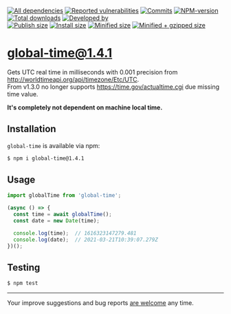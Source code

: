 [![All dependencies](https://img.shields.io/librariesio/release/npm/global-time/1.4.1?style=flat-square "All dependencies of global-time@1.4.1")](https://libraries.io/npm/global-time/1.4.1)
[![Reported vulnerabilities](https://img.shields.io/snyk/vulnerabilities/npm/global-time@1.4.1?style=flat-square "Reported vulnerabilities of global-time@1.4.1")](https://snyk.io/test/npm/global-time/1.4.1)
[![Commits](https://flat.badgen.net/github/commits/ArthurKa/global-time)](https://github.com/ArthurKa/global-time/commits/master)
[![NPM-version](https://img.shields.io/badge/npm-v1.4.1-blue.svg?style=flat-square&&logo=npm "Current NPM-version")](https://www.npmjs.com/package/global-time/v/1.4.1)
[![Total downloads](https://img.shields.io/npm/dt/global-time?style=flat-square "Total downloads for all the time")](https://npm-stat.com/charts.html?package=global-time)
[![Developed by](https://img.shields.io/badge/developed_by-ArthurKa-blueviolet.svg?style=flat-square "Have any questions? You are always welcome.")](https://github.com/ArthurKa/global-time/issues)\
[![Publish size](https://flat.badgen.net/packagephobia/publish/global-time@1.4.1?label=publish 'Publish size of global-time@1.4.1')](https://packagephobia.now.sh/result?p=global-time@1.4.1)
[![Install size](https://flat.badgen.net/packagephobia/install/global-time@1.4.1?label=install 'Install size of global-time@1.4.1')](https://packagephobia.now.sh/result?p=global-time@1.4.1)
[![Minified size](https://img.shields.io/bundlephobia/min/global-time@1.4.1?style=flat-square&label=minified "Minified size of global-time@1.4.1")](https://bundlephobia.com/result?p=global-time@1.4.1)
[![Minified + gzipped size](https://img.shields.io/bundlephobia/minzip/global-time@1.4.1?style=flat-square&label=minzipped "Minified + gzipped size of global-time@1.4.1")](https://bundlephobia.com/result?p=global-time@1.4.1)

# global-time@1.4.1

Gets UTC real time in milliseconds with 0.001 precision from http://worldtimeapi.org/api/timezone/Etc/UTC. \
From v1.3.0 no longer supports https://time.gov/actualtime.cgi due missing time value.

**It's completely not dependent on machine local time.**

## Installation
`global-time` is available via npm:
``` bash
$ npm i global-time@1.4.1
```

## Usage
```ts
import globalTime from 'global-time';

(async () => {
  const time = await globalTime();
  const date = new Date(time);

  console.log(time);  // 1616323147279.481
  console.log(date);  // 2021-03-21T10:39:07.279Z
})();
```

## Testing
``` bash
$ npm test
```

---

Your improve suggestions and bug reports [are welcome](https://github.com/ArthurKa/global-time/issues) any time.
